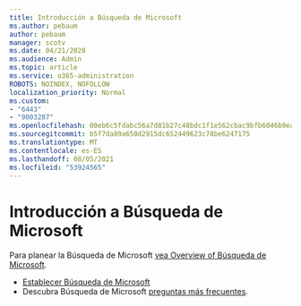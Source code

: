 ```yaml
---
title: Introducción a Búsqueda de Microsoft
ms.author: pebaum
author: pebaum
manager: scotv
ms.date: 04/21/2020
ms.audience: Admin
ms.topic: article
ms.service: o365-administration
ROBOTS: NOINDEX, NOFOLLOW
localization_priority: Normal
ms.custom:
- "6443"
- "9003287"
ms.openlocfilehash: 00eb6c5fdabc56a7d81b27c48bdc1f1e562cbac9bfb6046b9ea7c2c0f4920800
ms.sourcegitcommit: b5f7da89a650d2915dc652449623c78be6247175
ms.translationtype: MT
ms.contentlocale: es-ES
ms.lasthandoff: 08/05/2021
ms.locfileid: "53924565"
---
```

# <a name="overview-of-microsoft-search"></a>Introducción a Búsqueda de Microsoft

Para planear la Búsqueda de Microsoft [vea Overview of Búsqueda de Microsoft](https://docs.microsoft.com/microsoftsearch/overview-microsoft-search).

- [Establecer Búsqueda de Microsoft](https://docs.microsoft.com/microsoftsearch/setup-microsoft-search)
- Descubra Búsqueda de Microsoft [preguntas más frecuentes](https://docs.microsoft.com/microsoftsearch/faqs).
